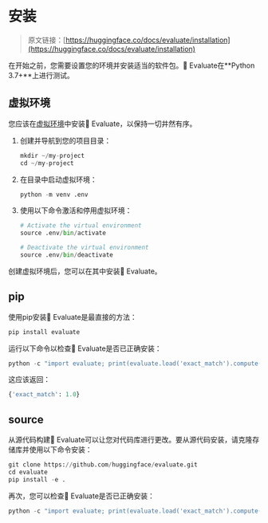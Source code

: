 # 安装

> 原文链接：[https://huggingface.co/docs/evaluate/installation](https://huggingface.co/docs/evaluate/installation)

在开始之前，您需要设置您的环境并安装适当的软件包。🤗 Evaluate在**Python 3.7+**上进行测试。

## 虚拟环境

您应该在[虚拟环境](https://docs.python.org/3/library/venv.html)中安装🤗 Evaluate，以保持一切井然有序。

1.  创建并导航到您的项目目录：

    ```py
    mkdir ~/my-project
    cd ~/my-project
    ```

1.  在目录中启动虚拟环境：

    ```py
    python -m venv .env
    ```

1.  使用以下命令激活和停用虚拟环境：

    ```py
    # Activate the virtual environment
    source .env/bin/activate

    # Deactivate the virtual environment
    source .env/bin/deactivate
    ```

创建虚拟环境后，您可以在其中安装🤗 Evaluate。

## pip

使用pip安装🤗 Evaluate是最直接的方法：

```py
pip install evaluate
```

运行以下命令以检查🤗 Evaluate是否已正确安装：

```py
python -c "import evaluate; print(evaluate.load('exact_match').compute(references=['hello'], predictions=['hello']))"
```

这应该返回：

```py
{'exact_match': 1.0}
```

## source

从源代码构建🤗 Evaluate可以让您对代码库进行更改。要从源代码安装，请克隆存储库并使用以下命令安装：

```py
git clone https://github.com/huggingface/evaluate.git
cd evaluate
pip install -e .
```

再次，您可以检查🤗 Evaluate是否已正确安装：

```py
python -c "import evaluate; print(evaluate.load('exact_match').compute(references=['hello'], predictions=['hello']))"
```
